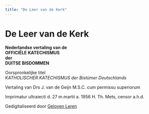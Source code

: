 ```yaml
---
title: "De Leer van de Kerk"
---
```


# De Leer van de Kerk

**Nederlandse vertaling van de  
OFFICIËLE KATECHISMUS  
der  
DUITSE BISDOMMEN**

Oorspronkelijke titel  
*KATHOLISCHER KATECHISMUS der Bistümer Deutschlands*

Vertaling van Drs J. van de Geijn M.S.C. cum permissu superiorum

Imprimatur ultraiecti d. 27 m.martii a. 1956 H. Th. Mets, censor a.h.d.

Gedigitaliseerd door [Geloven Leren](https://gelovenleren.net)
